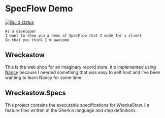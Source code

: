 # SpecFlow Demo
[![Build status](https://ci.appveyor.com/api/projects/status/q4kht3f2fuaimye5?svg=true)](https://ci.appveyor.com/project/henrikbecker/specflow-demo)
```
As a developer
I want to show you a demo of SpecFlow that I made for a client
So that you think I'm awesome
```

## Wreckastow
This is the web shop for an imaginary record store. 
It's implemented using [Nancy](http://nancyfx.org/) because 
I needed something that was easy to self host and I've been wanting to learn Nancy for some time.

## Wreckastow.Specs
This project contains the executable specifications for WreckaStow. 
I.e feature files written in the Gherkin language and step definitions.
